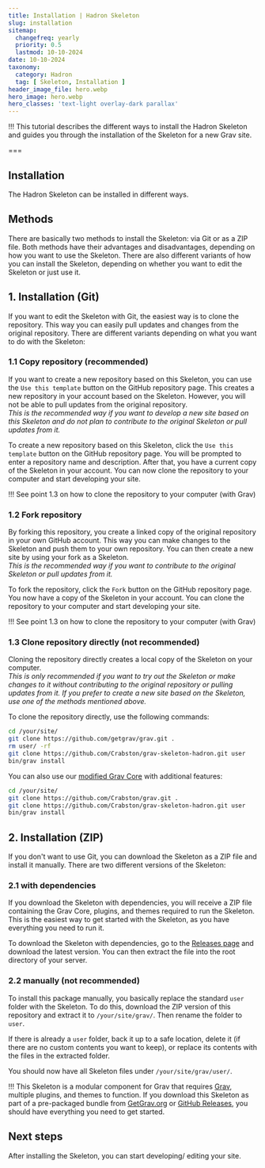 ```yaml
---
title: Installation | Hadron Skeleton
slug: installation
sitemap:
  changefreq: yearly
  priority: 0.5
  lastmod: 10-10-2024
date: 10-10-2024
taxonomy:
  category: Hadron
  tag: [ Skeleton, Installation ]
header_image_file: hero.webp
hero_image: hero.webp
hero_classes: 'text-light overlay-dark parallax'
---
```


!!! This tutorial describes the different ways to install the Hadron Skeleton and guides you through the installation of the Skeleton for a new Grav site.

===

## Installation
The Hadron Skeleton can be installed in different ways.

## Methods
There are basically two methods to install the Skeleton: via Git or as a ZIP file. Both methods have their advantages and disadvantages, depending on how you want to use the Skeleton. There are also different variants of how you can install the Skeleton, depending on whether you want to edit the Skeleton or just use it.

## 1. Installation (Git)
If you want to edit the Skeleton with Git, the easiest way is to clone the repository. This way you can easily pull updates and changes from the original repository. There are different variants depending on what you want to do with the Skeleton:

### 1.1 Copy repository (recommended)
If you want to create a new repository based on this Skeleton, you can use the `Use this template` button on the GitHub repository page. This creates a new repository in your account based on the Skeleton. However, you will not be able to pull updates from the original repository.  
_This is the recommended way if you want to develop a new site based on this Skeleton and do not plan to contribute to the original Skeleton or pull updates from it._

To create a new repository based on this Skeleton, click the `Use this template` button on the GitHub repository page. You will be prompted to enter a repository name and description. After that, you have a current copy of the Skeleton in your account. You can now clone the repository to your computer and start developing your site.

!!! See point 1.3 on how to clone the repository to your computer (with Grav)

### 1.2 Fork repository
By forking this repository, you create a linked copy of the original repository in your own GitHub account. This way you can make changes to the Skeleton and push them to your own repository. You can then create a new site by using your fork as a Skeleton.  
_This is the recommended way if you want to contribute to the original Skeleton or pull updates from it._

To fork the repository, click the `Fork` button on the GitHub repository page. You now have a copy of the Skeleton in your account. You can clone the repository to your computer and start developing your site.

!!! See point 1.3 on how to clone the repository to your computer (with Grav)

### 1.3 Clone repository directly (not recommended)
Cloning the repository directly creates a local copy of the Skeleton on your computer.  
_This is only recommended if you want to try out the Skeleton or make changes to it without contributing to the original repository or pulling updates from it. If you prefer to create a new site based on the Skeleton, use one of the methods mentioned above._

To clone the repository directly, use the following commands:
```bash
cd /your/site/
git clone https://github.com/getgrav/grav.git .
rm user/ -rf
git clone https://github.com/Crabston/grav-skeleton-hadron.git user
bin/grav install
```

You can also use our [modified Grav Core](https://github.com/Crabston/grav) with additional features:
```bash
cd /your/site/
git clone https://github.com/Crabston/grav.git .
git clone https://github.com/Crabston/grav-skeleton-hadron.git user
bin/grav install
```

## 2. Installation (ZIP)
If you don't want to use Git, you can download the Skeleton as a ZIP file and install it manually. There are two different versions of the Skeleton:

### 2.1 with dependencies
If you download the Skeleton with dependencies, you will receive a ZIP file containing the Grav Core, plugins, and themes required to run the Skeleton. This is the easiest way to get started with the Skeleton, as you have everything you need to run it.

To download the Skeleton with dependencies, go to the [Releases page](https://github.com/Crabston/grav-demo/releases) and download the latest version. You can then extract the file into the root directory of your server.

### 2.2 manually (not recommended)
To install this package manually, you basically replace the standard `user` folder with the Skeleton. To do this, download the ZIP version of this repository and extract it to `/your/site/grav/`. Then rename the folder to `user`.

If there is already a `user` folder, back it up to a safe location, delete it (if there are no custom contents you want to keep), or replace its contents with the files in the extracted folder.

You should now have all Skeleton files under `/your/site/grav/user/`.

!!! This Skeleton is a modular component for Grav that requires [Grav](http://github.com/getgrav/grav), multiple plugins, and themes to function. If you download this Skeleton as part of a pre-packaged bundle from [GetGrav.org](http://getgrav.org/downloads/skeletons#extras) or [GitHub Releases](https://github.com/Crabston/grav-demo/releases), you should have everything you need to get started.

## Next steps
After installing the Skeleton, you can start developing/ editing your site.
